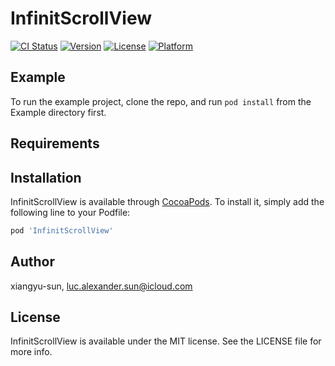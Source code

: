 # InfinitScrollView

[![CI Status](https://img.shields.io/travis/xiangyu-sun/InfinitScrollView.svg?style=flat)](https://travis-ci.org/xiangyu-sun/InfinitScrollView)
[![Version](https://img.shields.io/cocoapods/v/InfinitScrollView.svg?style=flat)](https://cocoapods.org/pods/InfinitScrollView)
[![License](https://img.shields.io/cocoapods/l/InfinitScrollView.svg?style=flat)](https://cocoapods.org/pods/InfinitScrollView)
[![Platform](https://img.shields.io/cocoapods/p/InfinitScrollView.svg?style=flat)](https://cocoapods.org/pods/InfinitScrollView)

## Example

To run the example project, clone the repo, and run `pod install` from the Example directory first.

## Requirements

## Installation

InfinitScrollView is available through [CocoaPods](https://cocoapods.org). To install
it, simply add the following line to your Podfile:

```ruby
pod 'InfinitScrollView'
```

## Author

xiangyu-sun, luc.alexander.sun@icloud.com

## License

InfinitScrollView is available under the MIT license. See the LICENSE file for more info.
